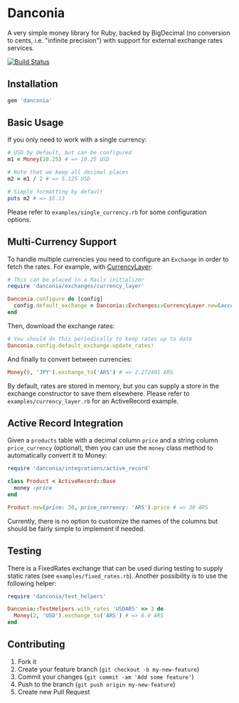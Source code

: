 # Danconia

A very simple money library for Ruby, backed by BigDecimal (no conversion to cents, i.e. "infinite precision") with support for external exchange rates services.

[![Build Status](https://travis-ci.org/eeng/danconia.svg?branch=master)](https://travis-ci.org/eeng/danconia)

## Installation

```ruby
gem 'danconia'
```

## Basic Usage

If you only need to work with a single currency:

```ruby
# USD by default, but can be configured
m1 = Money(10.25) # => 10.25 USD

# Note that we keep all decimal places
m2 = m1 / 2 # => 5.125 USD

# Simple formatting by default
puts m2 # => $5.13
```

Please refer to `examples/single_currency.rb` for some configuration options.

## Multi-Currency Support

To handle multiple currencies you need to configure an `Exchange` in order to fetch the rates. For example, with [CurrencyLayer](https://currencylayer.com/):

```ruby
# This can be placed in a Rails initializer
require 'danconia/exchanges/currency_layer'

Danconia.configure do |config|
  config.default_exchange = Danconia::Exchanges::CurrencyLayer.new(access_key: '...')
end
```

Then, download the exchange rates:
```ruby
# You should do this periodically to keep rates up to date
Danconia.config.default_exchange.update_rates!
```

And finally to convert between currencies:
```ruby
Money(9, 'JPY').exchange_to('ARS') # => 2.272401 ARS
```

By default, rates are stored in memory, but you can supply a store in the exchange constructor to save them elsewhere. Please refer to `examples/currency_layer.rb` for an ActiveRecord example.

## Active Record Integration

Given a `products` table with a decimal column `price` and a string column `price_currency` (optional), then you can use the `money` class method to automatically convert it to Money:

```ruby
require 'danconia/integrations/active_record'

class Product < ActiveRecord::Base
  money :price
end

Product.new(price: 30, price_currency: 'ARS').price # => 30 ARS
```

Currently, there is no option to customize the names of the columns but should be fairly simple to implement if needed.

## Testing

There is a FixedRates exchange that can be used during testing to supply static rates (see `examples/fixed_rates.rb`). Another possibility is to use the following helper:

```ruby
require 'danconia/test_helpers'

Danconia::TestHelpers.with_rates 'USDARS' => 3 do
  Money(2, 'USD').exchange_to('ARS') # => 6.0 ARS
end
```

## Contributing

1. Fork it
2. Create your feature branch (`git checkout -b my-new-feature`)
3. Commit your changes (`git commit -am 'Add some feature'`)
4. Push to the branch (`git push origin my-new-feature`)
5. Create new Pull Request
